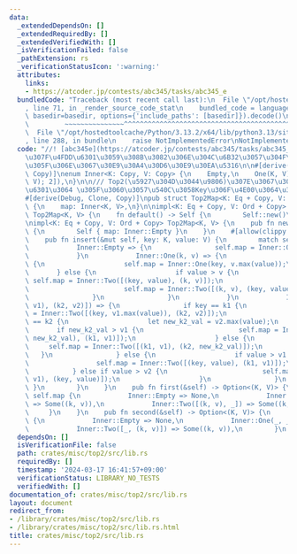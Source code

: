 ```yaml
---
data:
  _extendedDependsOn: []
  _extendedRequiredBy: []
  _extendedVerifiedWith: []
  _isVerificationFailed: false
  _pathExtension: rs
  _verificationStatusIcon: ':warning:'
  attributes:
    links:
    - https://atcoder.jp/contests/abc345/tasks/abc345_e
  bundledCode: "Traceback (most recent call last):\n  File \"/opt/hostedtoolcache/Python/3.13.2/x64/lib/python3.13/site-packages/onlinejudge_verify/documentation/build.py\"\
    , line 71, in _render_source_code_stat\n    bundled_code = language.bundle(stat.path,\
    \ basedir=basedir, options={'include_paths': [basedir]}).decode()\n          \
    \         ~~~~~~~~~~~~~~~^^^^^^^^^^^^^^^^^^^^^^^^^^^^^^^^^^^^^^^^^^^^^^^^^^^^^^^^^^^^^^^^^^\n\
    \  File \"/opt/hostedtoolcache/Python/3.13.2/x64/lib/python3.13/site-packages/onlinejudge_verify/languages/rust.py\"\
    , line 288, in bundle\n    raise NotImplementedError\nNotImplementedError\n"
  code: "//! [abc345e](https://atcoder.jp/contests/abc345/tasks/abc345_e) \u3067Top2\u306E\
    \u307F\u4FDD\u6301\u3059\u308B\u3082\u306E\u304C\u6B32\u3057\u304F\u306A\u3063\
    \u305F\u306E\u3067\u30E9\u30A4\u30D6\u30E9\u30EA\u5316\n\n#[derive(Debug, Clone,\
    \ Copy)]\nenum Inner<K: Copy, V: Copy> {\n    Empty,\n    One(K, V),\n    Two([(K,\
    \ V); 2]),\n}\n\n/// Top2(\u5927\u304D\u3044\u9806)\u307E\u3067\u306EMap\u3092\
    \u6301\u3064 \u305F\u3060\u3057\u540C\u3058Key\u306F\u4E00\u3064\u307E\u3067\n\
    #[derive(Debug, Clone, Copy)]\npub struct Top2Map<K: Eq + Copy, V: Ord + Copy>\
    \ {\n    map: Inner<K, V>,\n}\n\nimpl<K: Eq + Copy, V: Ord + Copy> Default for\
    \ Top2Map<K, V> {\n    fn default() -> Self {\n        Self::new()\n    }\n}\n\
    \nimpl<K: Eq + Copy, V: Ord + Copy> Top2Map<K, V> {\n    pub fn new() -> Self\
    \ {\n        Self { map: Inner::Empty }\n    }\n    #[allow(clippy::collapsible_else_if)]\n\
    \    pub fn insert(&mut self, key: K, value: V) {\n        match self.map {\n\
    \            Inner::Empty => {\n                self.map = Inner::One(key, value);\n\
    \            }\n            Inner::One(k, v) => {\n                if key == k\
    \ {\n                    self.map = Inner::One(key, v.max(value));\n         \
    \       } else {\n                    if value > v {\n                       \
    \ self.map = Inner::Two([(key, value), (k, v)]);\n                    } else {\n\
    \                        self.map = Inner::Two([(k, v), (key, value)]);\n    \
    \                }\n                }\n            }\n            Inner::Two([(k1,\
    \ v1), (k2, v2)]) => {\n                if key == k1 {\n                    self.map\
    \ = Inner::Two([(key, v1.max(value)), (k2, v2)]);\n                } else if key\
    \ == k2 {\n                    let new_k2_val = v2.max(value);\n             \
    \       if new_k2_val > v1 {\n                        self.map = Inner::Two([(k2,\
    \ new_k2_val), (k1, v1)]);\n                    } else {\n                   \
    \     self.map = Inner::Two([(k1, v1), (k2, new_k2_val)]);\n                 \
    \   }\n                } else {\n                    if value > v1 {\n       \
    \                 self.map = Inner::Two([(key, value), (k1, v1)]);\n         \
    \           } else if value > v2 {\n                        self.map = Inner::Two([(k1,\
    \ v1), (key, value)]);\n                    }\n                }\n           \
    \ }\n        }\n    }\n    pub fn first(&self) -> Option<(K, V)> {\n        match\
    \ self.map {\n            Inner::Empty => None,\n            Inner::One(k, v)\
    \ => Some((k, v)),\n            Inner::Two([(k, v), _]) => Some((k, v)),\n   \
    \     }\n    }\n    pub fn second(&self) -> Option<(K, V)> {\n        match self.map\
    \ {\n            Inner::Empty => None,\n            Inner::One(_, _) => None,\n\
    \            Inner::Two([_, (k, v)]) => Some((k, v)),\n        }\n    }\n}\n"
  dependsOn: []
  isVerificationFile: false
  path: crates/misc/top2/src/lib.rs
  requiredBy: []
  timestamp: '2024-03-17 16:41:57+09:00'
  verificationStatus: LIBRARY_NO_TESTS
  verifiedWith: []
documentation_of: crates/misc/top2/src/lib.rs
layout: document
redirect_from:
- /library/crates/misc/top2/src/lib.rs
- /library/crates/misc/top2/src/lib.rs.html
title: crates/misc/top2/src/lib.rs
---
```

